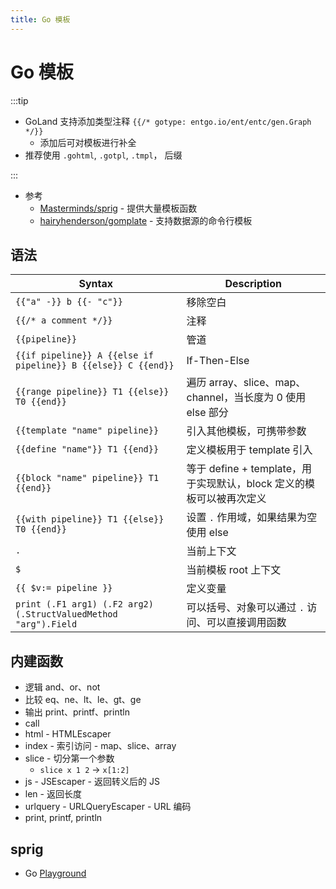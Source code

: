 ```yaml
---
title: Go 模板
---
```


# Go 模板

:::tip

- GoLand 支持添加类型注释 `{{/* gotype: entgo.io/ent/entc/gen.Graph */}}`
  - 添加后可对模板进行补全
- 推荐使用 `.gohtml`, `.gotpl`, `.tmpl`，  后缀

:::

- 参考
  - [Masterminds/sprig](https://github.com/Masterminds/sprig) - 提供大量模板函数
  - [hairyhenderson/gomplate](https://github.com/hairyhenderson/gomplate) - 支持数据源的命令行模板

## 语法

| Syntax                                                          | Description                                                          |
| --------------------------------------------------------------- | -------------------------------------------------------------------- |
| `{{"a" -}} b {{- "c"}}`                                         | 移除空白                                                             |
| `{{/* a comment */}}`                                           | 注释                                                                 |
| `{{pipeline}}`                                                  | 管道                                                                 |
| `{{if pipeline}} A {{else if pipeline}} B {{else}} C {{end}}`   | If-Then-Else                                                         |
| `{{range pipeline}} T1 {{else}} T0 {{end}}`                     | 遍历 array、slice、map、channel，当长度为 0 使用 else 部分           |
| `{{template "name" pipeline}}`                                  | 引入其他模板，可携带参数                                             |
| `{{define "name"}} T1 {{end}}`                                  | 定义模板用于 template 引入                                           |
| `{{block "name" pipeline}} T1 {{end}}`                          | 等于 define + template，用于实现默认，block 定义的模板可以被再次定义 |
| `{{with pipeline}} T1 {{else}} T0 {{end}}`                      | 设置 `.` 作用域，如果结果为空使用 else                               |
| `.`                                                             | 当前上下文                                                           |
| `$`                                                             | 当前模板 root 上下文                                                 |
| `{{ $v:= pipeline }}`                                           | 定义变量                                                             |
| `print (.F1 arg1) (.F2 arg2) (.StructValuedMethod "arg").Field` | 可以括号、对象可以通过 `.` 访问、可以直接调用函数                    |

## 内建函数

- 逻辑 and、or、not
- 比较 eq、ne、lt、le、gt、ge
- 输出 print、printf、println
- call
- html - HTMLEscaper
- index - 索引访问 - map、slice、array
- slice - 切分第一个参数
  - `slice x 1 2` -> `x[1:2]`
- js - JSEscaper - 返回转义后的 JS
- len - 返回长度
- urlquery - URLQueryEscaper - URL 编码
- print, printf, println

## sprig

- Go [Playground](https://play.golang.org/p/bbQDtcGKWFf)
